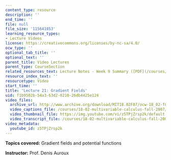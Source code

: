 ```yaml
---
content_type: resource
description: ''
end_time: ''
file: null
file_size: '115641853'
learning_resource_types:
- Lecture Videos
license: https://creativecommons.org/licenses/by-nc-sa/4.0/
ocw_type: ''
optional_tab_title: ''
optional_text: ''
parent_title: Video Lectures
parent_type: CourseSection
related_resources_text: Lecture Notes - Week 9 Summary ([PDF](/courses/18-02-multivariable-calculus-fall-2007/resources/lec_week9))
resource_index_text: ''
resourcetype: Video
start_time: ''
title: 'Lecture 21: Gradient Fields'
uid: f1b9502b-54a3-63d2-0210-26db4425e124
video_files:
  archive_url: http://www.archive.org/download/MIT18.02F07/ocw-18_02-f07-lec21_300k.mp4
  video_captions_file: /courses/18-02-multivariable-calculus-fall-2007/b95132f3a3e45562b03e18d72aa9065d_z5TPjZrsp2k.vtt
  video_thumbnail_file: https://img.youtube.com/vi/z5TPjZrsp2k/default.jpg
  video_transcript_file: /courses/18-02-multivariable-calculus-fall-2007/90688325c5dc28fe81d2538dd60427cf_z5TPjZrsp2k.pdf
video_metadata:
  youtube_id: z5TPjZrsp2k
---
```


**Topics covered:** Gradient fields and potential functions

**Instructor:** Prof. Denis Auroux

